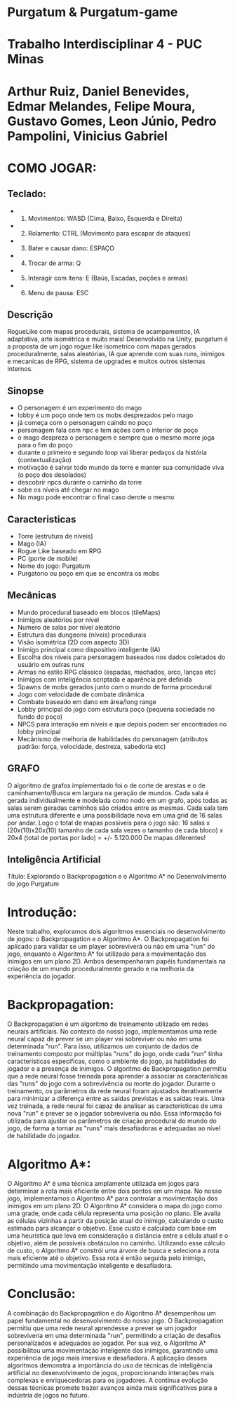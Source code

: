# Purgatum & Purgatum-game
# Trabalho Interdisciplinar 4 - PUC Minas
# Arthur Ruiz, Daniel Benevides, Edmar Melandes, Felipe Moura, Gustavo Gomes, Leon Júnio, Pedro Pampolini, Vinicius Gabriel
# COMO JOGAR:
## Teclado:
* 1. Movimentos: WASD (Cima, Baixo, Esquerda e Direita)
* 2. Rolamento: CTRL (Movimento para escapar de ataques)
* 3. Bater e causar dano: ESPAÇO
* 4. Trocar de arma: Q
* 5. Interagir com itens: E (Baús, Escadas, poções e armas)
* 6. Menu de pausa: ESC
## Descrição
RogueLike com mapas procedurais, sistema de acampamentos, IA adaptativa, arte isométrica e muito mais! Desenvolvido na Unity, purgatum é a proposta de um jogo rogue like isometrico com mapas gerados proceduralmente, salas aleatórias, IA que aprende com suas runs, inimigos e mecanicas de RPG, sistema de upgrades e muitos outros sistemas internos.

## Sinopse

- O personagem é um experimento do mago
- lobby é um poço onde tem os mobs desprezados pelo mago
- já começa com o personagem caindo no poço
- personagem fala com npc e tem ações com o interior do poço
- o mago despreza o personagem e sempre que o mesmo morre joga para o fim do poço
- durante o primeiro e segundo loop vai liberar pedaços da história (contextualização)
- motivação é salvar todo mundo da torre e manter sua comunidade viva (o poço dos desolados)
- descobrir npcs durante o caminho da torre
- sobe os níveis até chegar no mago
- No mago pode encontrar o final caso derote o mesmo


## Caracteristicas

- Torre (estrutura de níveis)
- Mago (IA)
- Rogue Like baseado em RPG
- PC (porte de mobile)
- Nome do jogo: Purgatum
- Purgatorio ou poço em que se encontra os mobs

## Mecânicas

- Mundo procedural baseado em blocos (tileMaps)
- Inimigos aleatórios por nível
- Numero de salas por nível aleatório
- Estrutura das dungeons (níveis) procedurais
- Visão isométrica (2D com aspecto 3D)
- Inimigo principal como dispositivo inteligente (IA)
- Escolha dos níveis para personagem baseados nos dados coletados do usuário em outras runs
- Armas no estilo RPG clássico (espadas, machados, arco, lanças etc)
- Inimigos com inteligência scriptada e aparência pré definida
- Spawns de mobs gerados junto com o mundo de forma procedural
- Jogo com velocidade de combate dinâmica
- Combate baseado em dano em área/long range
- Lobby principal do jogo com estrutura poço (pequena sociedade no fundo do poço)
- NPCS para interação em níveis e que depois podem ser encontrados no lobby principal
- Mecânismo de melhoria de habilidades do personagem (atributos padrão: força, velocidade, destreza, sabedoria etc)
## GRAFO
O algoritmo de grafos implementado foi o de corte de arestas e o de caminhamento/Busca em largura na geração de mundos. Cada sala é gerada individualmente e modelada como nodo em um grafo, após todas as salas serem geradas caminhos são criados entre as mesmas. Cada sala tem uma estrutura diferente e uma possibilidade nova em uma grid de 16 salas por andar. Logo o total de mapas possiveis para o jogo são: 16 salas x (20x(10)x20x(10) tamanho de cada sala vezes o tamanho de cada bloco) x 20x4  (total de portas por lado) = +/- 5.120.000 De mapas diferentes!
## Inteligência Artificial
Título: Explorando o Backpropagation e o Algoritmo A* no Desenvolvimento do jogo Purgatum
# Introdução:
Neste trabalho, exploramos dois algoritmos essenciais no desenvolvimento de jogos: o Backpropagation e o Algoritmo A*. O Backpropagation foi aplicado para validar se um player sobreviverá ou não em uma "run" do jogo, enquanto o Algoritmo A* foi utilizado para a movimentação dos inimigos em um plano 2D. Ambos desempenharam papéis fundamentais na criação de um mundo proceduralmente gerado e na melhoria da experiência do jogador.
# Backpropagation:
O Backpropagation é um algoritmo de treinamento utilizado em redes neurais artificiais. No contexto do nosso jogo, implementamos uma rede neural capaz de prever se um player vai sobreviver ou não em uma determinada "run". Para isso, utilizamos um conjunto de dados de treinamento composto por múltiplas "runs" do jogo, onde cada "run" tinha características específicas, como o ambiente do jogo, as habilidades do jogador e a presença de inimigos. O algoritmo de Backpropagation permitiu que a rede neural fosse treinada para aprender a associar as características das "runs" do jogo com a sobrevivência ou morte do jogador. Durante o treinamento, os parâmetros da rede neural foram ajustados iterativamente para minimizar a diferença entre as saídas previstas e as saídas reais. Uma vez treinada, a rede neural foi capaz de analisar as características de uma nova "run" e prever se o jogador sobreviveria ou não. Essa informação foi utilizada para ajustar os parâmetros de criação procedural do mundo do jogo, de forma a tornar as "runs" mais desafiadoras e adequadas ao nível de habilidade do jogador.
# Algoritmo A*:
O Algoritmo A* é uma técnica amplamente utilizada em jogos para determinar a rota mais eficiente entre dois pontos em um mapa. No nosso jogo, implementamos o Algoritmo A* para controlar a movimentação dos inimigos em um plano 2D.
O Algoritmo A* considera o mapa do jogo como uma grade, onde cada célula representa uma posição no plano. Ele avalia as células vizinhas a partir da
posição atual do inimigo, calculando o custo estimado para alcançar o objetivo. Esse custo é calculado com base em uma heurística que leva em consideração a distância entre a célula atual e o objetivo, além de possíveis obstáculos no caminho. Utilizando esse cálculo de custo, o Algoritmo A* constrói uma árvore de busca e seleciona a rota mais eficiente até o objetivo. Essa rota é então seguida pelo inimigo, permitindo uma movimentação inteligente e desafiadora.
# Conclusão:
A combinação do Backpropagation e do Algoritmo A* desempenhou um papel fundamental no desenvolvimento do nosso jogo. O Backpropagation permitiu que uma rede neural aprendesse a prever se um jogador sobreviveria em uma determinada "run", permitindo a criação de desafios personalizados e adequados ao jogador. Por sua vez, o Algoritmo A* possibilitou uma movimentação inteligente dos inimigos, garantindo uma experiência de jogo mais imersiva e desafiadora. A aplicação desses algoritmos demonstra a importância do uso de técnicas de inteligência artificial no desenvolvimento de jogos, proporcionando interações mais complexas e enriquecedoras para os jogadores. A contínua evolução dessas técnicas promete trazer avanços ainda mais significativos para a indústria de jogos no futuro.
